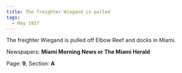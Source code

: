 ```yaml
---  
title: The freighter Wiegand is pulled  
tags:  
  - May 1937  
---  
```

  
The freighter Wiegand is pulled off Elbow Reef and docks in Miami.  
  
Newspapers: **Miami Morning News or The Miami Herald**  
  
Page: **9**, Section: **A** 
